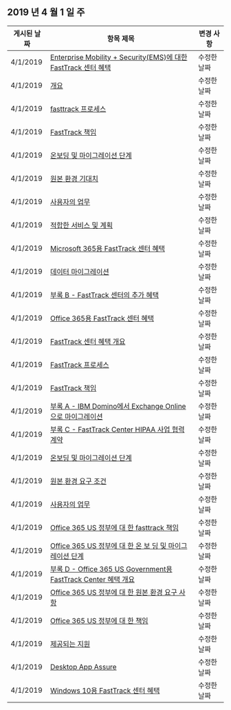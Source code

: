 <!-- This file is generated automatically each week. Changes made to this file will be overwritten.-->




## <a name="week-of-april-01-2019"></a>2019 년 4 월 1 일 주


| 게시된 날짜 |항목 제목 | 변경 사항 |
|------|------------|--------|
| 4/1/2019 | [Enterprise Mobility + Security(EMS)에 대한 FastTrack 센터 혜택](/FastTrack/ems-fasttrack-benefit-for-ems) | 수정한 날짜 |
| 4/1/2019 | [개요](/FastTrack/ems-fasttrack-benefit-overview) | 수정한 날짜 |
| 4/1/2019 | [fasttrack 프로세스](/FastTrack/ems-fasttrack-process) | 수정한 날짜 |
| 4/1/2019 | [FastTrack 책임](/FastTrack/ems-fasttrack-responsibilities) | 수정한 날짜 |
| 4/1/2019 | [온보딩 및 마이그레이션 단계](/FastTrack/ems-onboarding-phases) | 수정한 날짜 |
| 4/1/2019 | [원본 환경 기대치](/FastTrack/ems-source-environment-expectations) | 수정한 날짜 |
| 4/1/2019 | [사용자의 업무](/FastTrack/ems-your-responsibilities) | 수정한 날짜 |
| 4/1/2019 | [적합한 서비스 및 계획](/FastTrack/m365-eligible-services-and-plans) | 수정한 날짜 |
| 4/1/2019 | [Microsoft 365용 FastTrack 센터 혜택](/FastTrack/m365-fasttrack-benefit-overview) | 수정한 날짜 |
| 4/1/2019 | [데이터 마이그레이션](/FastTrack/o365-data-migration) | 수정한 날짜 |
| 4/1/2019 | [부록 B - FastTrack 센터의 추가 혜택](/FastTrack/o365-fasttrack-additional-benefits) | 수정한 날짜 |
| 4/1/2019 | [Office 365용 FastTrack 센터 혜택](/FastTrack/o365-fasttrack-benefit-for-office-365) | 수정한 날짜 |
| 4/1/2019 | [FastTrack 센터 혜택 개요](/FastTrack/o365-fasttrack-benefit-overview) | 수정한 날짜 |
| 4/1/2019 | [FastTrack 프로세스](/FastTrack/o365-fasttrack-process) | 수정한 날짜 |
| 4/1/2019 | [FastTrack 책임](/FastTrack/o365-fasttrack-responsibilities) | 수정한 날짜 |
| 4/1/2019 | [부록 A - IBM Domino에서 Exchange Online으로 마이그레이션](/FastTrack/o365-from-ibm-domino-to-exchange-online) | 수정한 날짜 |
| 4/1/2019 | [부록 C - FastTrack Center HIPAA 사업 협력 계약](/FastTrack/o365-hipaa-business-associate-agreement) | 수정한 날짜 |
| 4/1/2019 | [온보딩 및 마이그레이션 단계](/FastTrack/o365-onboarding-and-migration) | 수정한 날짜 |
| 4/1/2019 | [원본 환경 요구 조건](/FastTrack/o365-source-environment-expectations) | 수정한 날짜 |
| 4/1/2019 | [사용자의 업무](/FastTrack/o365-your-responsibilities) | 수정한 날짜 |
| 4/1/2019 | [Office 365 US 정부에 대 한 fasttrack 책임](/FastTrack/us-gov-appendix-fasttrack-responsibilities) | 수정한 날짜 |
| 4/1/2019 | [Office 365 US 정부에 대 한 온 보 딩 및 마이그레이션 단계](/FastTrack/us-gov-appendix-onboarding-and-migration) | 수정한 날짜 |
| 4/1/2019 | [부록 D - Office 365 US Government용 FastTrack Center 혜택 개요](/FastTrack/us-gov-appendix-overview) | 수정한 날짜 |
| 4/1/2019 | [Office 365 US 정부에 대 한 원본 환경 요구 사항](/FastTrack/us-gov-appendix-source-environment-expectations) | 수정한 날짜 |
| 4/1/2019 | [Office 365 US 정부에 대 한 책임](/FastTrack/us-gov-appendix-your-responsibilities) | 수정한 날짜 |
| 4/1/2019 | [제공되는 지원](/FastTrack/win-10-daa-assistance-offered) | 수정한 날짜 |
| 4/1/2019 | [Desktop App Assure](/FastTrack/win-10-desktop-app-assure) | 수정한 날짜 |
| 4/1/2019 | [Windows 10용 FastTrack 센터 혜택](/FastTrack/win-10-fasttrack-benefit-for-windows-10) | 수정한 날짜 |
